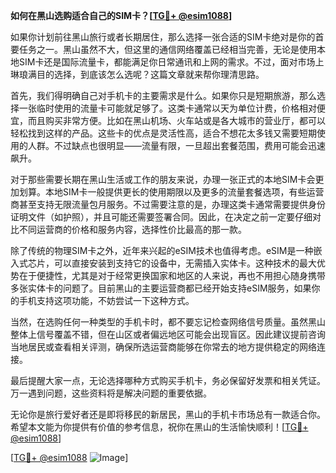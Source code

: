 **如何在黑山选购适合自己的SIM卡？[[TG💪+ @esim1088](https://t.me/s/esim1088)]**

如果你计划前往黑山旅行或者长期居住，那么选择一张合适的SIM卡绝对是你的首要任务之一。黑山虽然不大，但这里的通信网络覆盖已经相当完善，无论是使用本地SIM卡还是国际流量卡，都能满足你日常通讯和上网的需求。不过，面对市场上琳琅满目的选择，到底该怎么选呢？这篇文章就来帮你理清思路。

首先，我们得明确自己对手机卡的主要需求是什么。如果你只是短期旅游，那么选择一张临时使用的流量卡可能就足够了。这类卡通常以天为单位计费，价格相对便宜，而且购买非常方便。比如在黑山机场、火车站或是各大城市的营业厅，都可以轻松找到这样的产品。这些卡的优点是灵活性高，适合不想花太多钱又需要短期使用的人群。不过缺点也很明显——流量有限，一旦超出套餐范围，费用可能会迅速飙升。

对于那些需要长期在黑山生活或工作的朋友来说，办理一张正式的本地SIM卡会更加划算。本地SIM卡一般提供更长的使用期限以及更多的流量套餐选项，有些运营商甚至支持无限流量包月服务。不过需要注意的是，办理这类卡通常需要提供身份证明文件（如护照），并且可能还需要签署合同。因此，在决定之前一定要仔细对比不同运营商的价格和服务内容，选择性价比最高的那一款。

除了传统的物理SIM卡之外，近年来兴起的eSIM技术也值得考虑。eSIM是一种嵌入式芯片，可以直接安装到支持它的设备中，无需插入实体卡。这种技术的最大优势在于便捷性，尤其是对于经常更换国家和地区的人来说，再也不用担心随身携带多张实体卡的问题了。目前黑山的主要运营商都已经开始支持eSIM服务，如果你的手机支持这项功能，不妨尝试一下这种方式。

当然，在选购任何一种类型的手机卡时，都不要忘记检查网络信号质量。虽然黑山整体上信号覆盖不错，但在山区或者偏远地区可能会出现盲区。因此建议提前咨询当地居民或查看相关评测，确保所选运营商能够在你常去的地方提供稳定的网络连接。

最后提醒大家一点，无论选择哪种方式购买手机卡，务必保留好发票和相关凭证。万一遇到问题，这些资料将是解决问题的重要依据。

无论你是旅行爱好者还是即将移民的新居民，黑山的手机卡市场总有一款适合你。希望本文能为你提供有价值的参考信息，祝你在黑山的生活愉快顺利！[[TG💪+ @esim1088](https://t.me/s/esim1088)]

[[TG💪+ @esim1088](https://t.me/s/esim1088) ![Image](https://i.postimg.cc/4NQfJmqS/Snipaste-2025-05-13-00-14-12.png)]